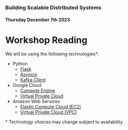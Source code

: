 ### Building Scalable Distributed Systems
#### Thursday December 7th 2023

# Workshop Reading

We will be using the following technologies\*:
- Python
    - [Flask](https://flask.palletsprojects.com/en/2.3.x/)
    - [Asyncio](https://docs.python.org/3/library/asyncio.html)
    - [Kafka Client](https://kafka-python.readthedocs.io/en/master/)
- Google Cloud 
    - [Compute Engine](https://cloud.google.com/compute#section-4)
    - [Virtual Private Cloud](https://cloud.google.com/vpc#section-4)
- Amazon Web Services
    - [Elastic Compute Cloud (EC2)](https://docs.aws.amazon.com/ec2/)
    - [Virtual Private Cloud (VPC)](https://docs.aws.amazon.com/vpc/)


\* Technology choices may change subject to availability